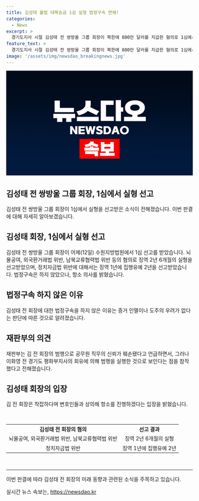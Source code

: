 ```yaml
---
title: 김성태 불법 대북송금 1심 실형 법정구속 면해!
categories:
  - News
excerpt: >
  경기도지사 시절 김성태 전 쌍방울 그룹 회장이 북한에 800만 달러를 지급한 혐의로 1심에서 실형을 선고받았다. 수원지방법원은 김 전 회장에게 징역 2년 6개월을 선고했으며, 정치자금법 위반에 대해서는 징역 1년에 집행유예 2년을 선고했다. 법정구속은 하지 않았으며, 김 전 회장은 항소 의사를 밝혔다. (요약문)
feature_text: >
  경기도지사 시절 김성태 전 쌍방울 그룹 회장이 북한에 800만 달러를 지급한 혐의로 1심에서 실형을 선고받았다. 수원지방법원은 김 전 회장에게 징역 2년 6개월을 선고했으며, 정치자금법 위반에 대해서는 징역 1년에 집행유예 2년을 선고했다. 법정구속은 하지 않았으며, 김 전 회장은 항소 의사를 밝혔다. (요약문)
image: '/assets/img/newsdao_breakingnews.jpg'
---
```


<p><img src="/assets/img/newsdao_breakingnews.jpg" alt="firstkoreanews 속보" /></p>

<h2>김성태 전 쌍방울 그룹 회장, 1심에서 실형 선고</h2>

<p data-ke-size="size16">김성태 전 쌍방울 그룹 회장이 1심에서 실형을 선고받은 소식이 전해졌습니다. 이번 판결에 대해 자세히 알아보겠습니다.</p>

<h2 data-ke-size="size26">김성태 회장, 1심에서 실형 선고</h2>

<p data-ke-size="size16">김성태 전 쌍방울 그룹 회장이 어제(12일) 수원지방법원에서 1심 선고를 받았습니다. 뇌물공여, 외국환거래법 위반, 남북교류협력법 위반 등의 혐의로 징역 2년 6개월의 실형을 선고받았으며, 정치자금법 위반에 대해서는 징역 1년에 집행유예 2년을 선고받았습니다. 법정구속은 하지 않았으나, 항소 의사를 밝혔습니다.</p>

<h2 data-ke-size="size26">법정구속 하지 않은 이유</h2>

<p data-ke-size="size16">김성태 전 회장에 대한 법정구속을 하지 않은 이유는 증거 인멸이나 도주의 우려가 없다는 판단에 따른 것으로 알려졌습니다.</p>

<h2 data-ke-size="size26">재판부의 의견</h2>

<p data-ke-size="size16">재판부는 김 전 회장의 범행으로 공무원 직무의 신뢰가 훼손됐다고 언급하면서, 그러나 이화영 전 경기도 평화부지사의 회유에 의해 범행을 실행한 것으로 보인다는 점을 참작했다고 전해졌습니다.</p>

<h2 data-ke-size="size26">김성태 회장의 입장</h2>

<p data-ke-size="size16">김 전 회장은 착잡하다며 변호인들과 상의해 항소를 진행하겠다는 입장을 밝혔습니다.</p>

<p data-ke-size="size16">&nbsp;</p>

<table>
    <tbody>
        <tr>
            <td style="text-align: center; height: 17px;"><b>김성태 전 회장의 혐의</b></td>
            <td style="text-align: center; height: 17px;"><b>선고 결과</b></td>
        </tr>
        <tr>
            <td style="text-align: center; height: 17px;">뇌물공여, 외국환거래법 위반, 남북교류협력법 위반</td>
            <td style="text-align: center; height: 17px;">징역 2년 6개월의 실형</td>
        </tr>
        <tr>
            <td style="text-align: center; height: 17px;">정치자금법 위반</td>
            <td style="text-align: center; height: 17px;">징역 1년에 집행유예 2년</td>
        </tr>
    </tbody>
</table>

<p data-ke-size="size16">&nbsp;</p>

<hr>

<p data-ke-size="size16">이번 판결에 따라 김성태 전 회장의 미래 동향과 관련된 소식을 주목하고 있습니다. </p>
실시간 뉴스 속보는, <a href="https://newsdao.kr" rel="dofollow">https://newsdao.kr</a>


